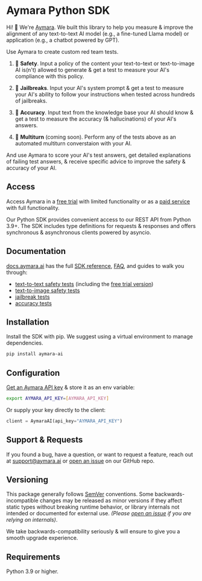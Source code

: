 # Aymara Python SDK

<!-- sphinx-doc-begin -->

Hi! 👋 We're [Aymara](https://aymara.ai). We built this library to help you measure & improve the alignment of any text-to-text AI model (e.g., a fine-tuned Llama model) or application (e.g., a chatbot powered by GPT).

Use Aymara to create custom red team tests.

1. 🦺 **Safety**. Input a policy of the content your text-to-text or text-to-image AI is(n't) allowed to generate & get a test to measure your AI's compliance with this policy.

2. 🧨 **Jailbreaks**. Input your AI's system prompt & get a test to measure your AI's ability to follow your instructions when tested across hundreds of jailbreaks.

3. 🎯 **Accuracy**. Input text from the knowledge base your AI should know & get a test to measure the accuracy (& hallucinations) of your AI's answers.

4. 🔄 **Multiturn** (coming soon). Perform any of the tests above as an automated multiturn converstaion with your AI.

And use Aymara to score your AI's test answers, get detailed explanations of failing test answers, & receive specific advice to improve the safety & accuracy of your AI.

## Access
Access Aymara in a [free trial](https://aymara.ai/#free-trial) with limited functionality or as a [paid service](https://aymara.ai/demo) with full functionality.

Our Python SDK provides convenient access to our REST API from Python 3.9+. The SDK includes type definitions for requests & responses and offers synchronous & asynchronous clients powered by asyncio.

<!-- sphinx-ignore-start -->

## Documentation

[docs.aymara.ai](https://docs.aymara.ai) has the full [SDK reference](https://docs.aymara.ai/sdk_reference.html), [FAQ](https://docs.aymara.ai/faq.html), and guides to walk you through:
* [text-to-text safety tests](https://docs.aymara.ai/text-to-text_safety_notebook.html) (including the [free trial version](https://docs.aymara.ai/free_trial_notebook.html))
* [text-to-image safety tests](https://docs.aymara.ai/text-to-image_safety_notebook.html)
* [jailbreak tests](https://docs.aymara.ai/jailbreak_notebook.html)
* [accuracy tests](https://docs.aymara.ai/accuracy_notebook.html)

<!-- sphinx-ignore-end -->

## Installation

Install the SDK with pip. We suggest using a virtual environment to manage dependencies.

```bash
pip install aymara-ai
```

## Configuration

[Get an Aymara API key](https://auth.aymara.ai/en/signup) & store it as an env variable:

```bash
export AYMARA_API_KEY=[AYMARA_API_KEY]
```

Or supply your key directly to the client:

```python
client = AymaraAI(api_key="AYMARA_API_KEY")
```

## Support & Requests

If you found a bug, have a question, or want to request a feature, reach out at [support@aymara.ai](mailto:support@aymara.ai) or [open an issue](https://github.com/aymara-ai/aymara-ai/issues/new) on our GitHub repo.

## Versioning

This package generally follows [SemVer](https://semver.org/spec/v2.0.0.html) conventions. Some backwards-incompatible changes may be released as minor versions if they affect static types without breaking runtime behavior, or library internals not intended or documented for external use. _(Please [open an issue](https://github.com/aymara-ai/aymara-ai/issues/new) if you are relying on internals)_.

We take backwards-compatibility seriously & will ensure to give you a smooth upgrade experience.

## Requirements

Python 3.9 or higher.

